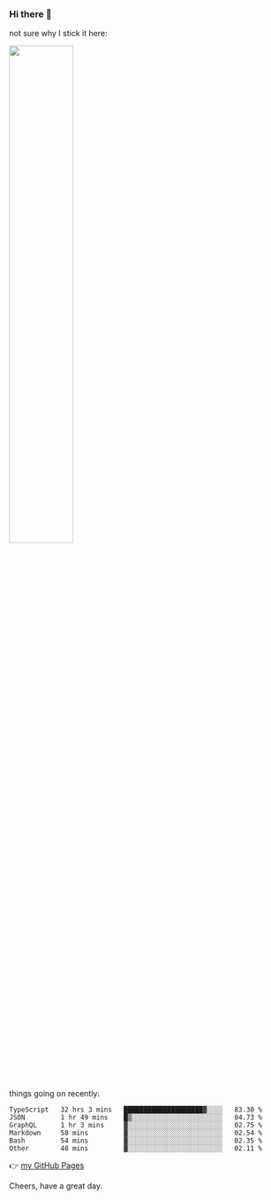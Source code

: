 ### Hi there 👋

not sure why I stick it here:

[<img width="48%" src="https://github-readme-stats.vercel.app/api?username=ykzhukian&show_icons=true&theme=dracula">](https://github.com/anuraghazra/github-readme-stats)


things going on recently:

<!--START_SECTION:waka-->

```text
TypeScript   32 hrs 3 mins   ████████████████████▓░░░░   83.30 %
JSON         1 hr 49 mins    █▒░░░░░░░░░░░░░░░░░░░░░░░   04.73 %
GraphQL      1 hr 3 mins     ▓░░░░░░░░░░░░░░░░░░░░░░░░   02.75 %
Markdown     58 mins         ▓░░░░░░░░░░░░░░░░░░░░░░░░   02.54 %
Bash         54 mins         ▓░░░░░░░░░░░░░░░░░░░░░░░░   02.35 %
Other        48 mins         ▓░░░░░░░░░░░░░░░░░░░░░░░░   02.11 %
```

<!--END_SECTION:waka-->

👉 [my GitHub Pages](https://ykzhukian.github.io)

Cheers, have a great day.


